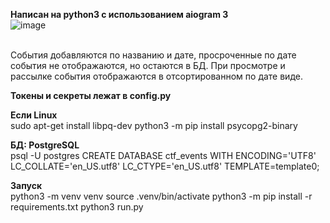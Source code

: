 **Написан на python3 с использованием aiogram 3** 
<br>
![image](https://github.com/temlakoz/tgbot-event-notifier/assets/44872170/795d31e4-1b24-43a0-85e6-fc21ccfc5dd6)

<br>
События добавляются по названию и дате, просроченные по дате события не отображаются, но остаются в БД. При просмотре и рассылке события отображаются в отсортированном по дате виде.

**Токены и секреты лежат в config.py**

**Если Linux** <br>
sudo apt-get install libpq-dev
python3 -m pip install psycopg2-binary<br>

**БД: PostgreSQL** <br>
psql -U postgres 
CREATE DATABASE ctf_events WITH ENCODING='UTF8' LC_COLLATE='en_US.utf8' LC_CTYPE='en_US.utf8' TEMPLATE=template0;


**Запуск**
<br>
python3 -m venv venv
source .venv/bin/activate
python3 -m pip install -r requirements.txt
python3 run.py
